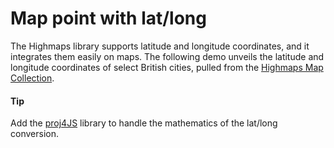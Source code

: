 # Map point with lat/long

The Highmaps library supports latitude and longitude coordinates, and it integrates them easily on maps. The following demo unveils the latitude and longitude coordinates of select British cities, pulled from the [Highmaps Map Collection](https://code.highcharts.com/mapdata/).

#### Tip

Add the [proj4JS](https://cdnjs.com/libraries/proj4js) library to handle the mathematics of the lat/long conversion.
